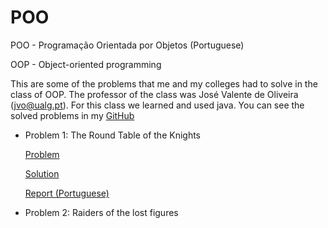 # POO

POO - Programação Orientada por Objetos (Portuguese)

OOP - Object-oriented programming

This are some of the problems that me and my colleges had to solve in the class of OOP. The professor of the class was José Valente de Oliveira (jvo@ualg.pt). For this class we learned and used java. You can see the solved problems in my
[GitHub](https://github.com/CyrillBrito/POO)

* Problem 1: The Round Table of the Knights

   [Problem](https://github.com/CyrillBrito/POO/blob/master/The%20Round%20Table%20of%20the%20Knights/doc/Problem.pdf)

   [Solution](https://github.com/CyrillBrito/POO/tree/master/The%20Round%20Table%20of%20the%20Knights/src)

   [Report (Portuguese)](https://github.com/CyrillBrito/POO/blob/master/The%20Round%20Table%20of%20the%20Knights/doc/Report.pdf)


* Problem 2: Raiders of the lost figures